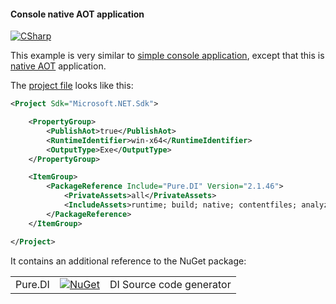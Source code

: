 #### Console native AOT application

[![CSharp](https://img.shields.io/badge/C%23-code-blue.svg)](/samples/ShroedingersCatNativeAOT)

This example is very similar to [simple console application](ConsoleTemplate.md), except that this is [native AOT](https://learn.microsoft.com/en-us/dotnet/core/deploying/native-aot/) application.

The [project file](/samples/ShroedingersCatNativeAOT/ShroedingersCatNativeAOT.csproj) looks like this:

```xml
<Project Sdk="Microsoft.NET.Sdk">

    <PropertyGroup>
        <PublishAot>true</PublishAot>
        <RuntimeIdentifier>win-x64</RuntimeIdentifier>
        <OutputType>Exe</OutputType>
    </PropertyGroup>

    <ItemGroup>
        <PackageReference Include="Pure.DI" Version="2.1.46">
            <PrivateAssets>all</PrivateAssets>
            <IncludeAssets>runtime; build; native; contentfiles; analyzers; buildtransitive</IncludeAssets>
        </PackageReference>
    </ItemGroup>

</Project>
```

It contains an additional reference to the NuGet package:

|            |                                                                                                 |                                     |
|------------|-------------------------------------------------------------------------------------------------|:------------------------------------|
| Pure.DI    | [![NuGet](https://img.shields.io/nuget/v/Pure.DI)](https://www.nuget.org/packages/Pure.DI)       | DI Source code generator            |
